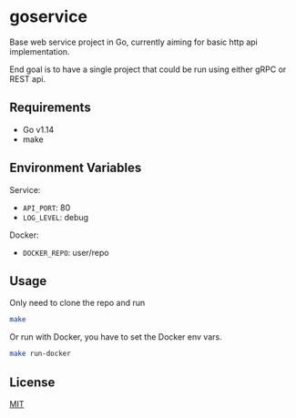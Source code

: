 # goservice

Base web service project in Go, currently aiming for basic http api implementation.

End goal is to have a single project that could be run using either gRPC or REST api.

## Requirements

- Go v1.14
- make

## Environment Variables

Service:

- `API_PORT`: 80
- `LOG_LEVEL`: debug

Docker:

- `DOCKER_REPO`: user/repo

## Usage

Only need to clone the repo and run

```bash
make
```

Or run with Docker, you have to set the Docker env vars.

```bash
make run-docker
```

## License

[MIT](https://github.com/sergionunezgo/gorest/LICENSE)
